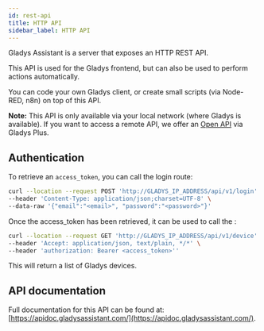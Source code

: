 ```yaml
---
id: rest-api
title: HTTP API
sidebar_label: HTTP API
---
```


Gladys Assistant is a server that exposes an HTTP REST API.

This API is used for the Gladys frontend, but can also be used to perform actions automatically.

You can code your own Gladys client, or create small scripts (via Node-RED, n8n) on top of this API.

**Note:** This API is only available via your local network (where Gladys is available). If you want to access a remote API, we offer an [Open API](/docs/plus/open-api/) via Gladys Plus.

## Authentication

To retrieve an `access_token`, you can call the login route:

```bash
curl --location --request POST 'http://GLADYS_IP_ADDRESS/api/v1/login' \
--header 'Content-Type: application/json;charset=UTF-8' \
--data-raw '{"email":"<email>", "password":"<password>"}'
```

Once the access_token has been retrieved, it can be used to call the :

```bash
curl --location --request GET 'http://GLADYS_IP_ADDRESS/api/v1/device' \
--header 'Accept: application/json, text/plain, */*' \
--header 'authorization: Bearer <access_token>''
```

This will return a list of Gladys devices.

## API documentation

Full documentation for this API can be found at: [https://apidoc.gladysassistant.com/](https://apidoc.gladysassistant.com/).
